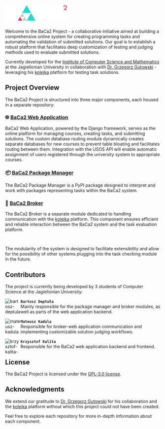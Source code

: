 # <img src="https://github.com/BaCa2-project/.github/blob/main/profile/baca2_logo.png" alt="BaCa2 Logo" width="200"/>

Welcome to the BaCa2 Project - a collaborative initiative aimed at building a comprehensive online system for creating programming tasks and automating the validation of submitted solutions. Our goal is to establish a robust platform that facilitates deep customization of testing and judging methods used to evaluate submitted solutions.

Currently developed for the [Institute of Computer Science and Mathematics](https://ii.uj.edu.pl/en_GB/start) at the Jagiellonian University in collaboration with [Dr. Grzegorz Gutowski](https://www.tcs.uj.edu.pl/gutowski) - leveraging his [kolejka](https://github.com/kolejka/kolejka) platform for testing task solutions.

## Project Overview

The BaCa2 Project is structured into three major components, each housed in a separate repository:

### 🌐 [BaCa2 Web Application](https://github.com/BaCa2-project/BaCa2)

BaCa2 Web Application, powered by the Django framework, serves as the online platform for managing courses, creating tasks, and submitting solutions. The custom database routing module dynamically creates separate databases for new courses to prevent table bloating and facilitates routing between them. Integration with the USOS API will enable automatic assignment of users registered through the university system to appropriate courses.

### 📦 [BaCa2 Package Manager](https://github.com/BaCa2-project/BaCa2-package-manager)

The BaCa2 Package Manager is a PyPI package designed to interpret and work with packages representing tasks within the BaCa2 system.

### 🔄 [BaCa2 Broker](https://github.com/BaCa2-project/BaCa2-broker)

The BaCa2 Broker is a separate module dedicated to handling communication with the [kolejka](https://github.com/kolejka/kolejka) platform. This component ensures efficient and reliable interaction between the BaCa2 system and the task evaluation platform.

<br>

The modularity of the system is designed to facilitate extensibility and allow for the possibility of other systems plugging into the task checking module in the future.

## Contributors

The project is currently being developed by 3 students of Computer Science at the Jagiellonian University:

<a href="https://github.com/ZyndramZM">
  <img src="https://avatars.githubusercontent.com/u/71557281?v=4" width="50" height="50" align="left" alt="bartosz-deptula-pfp"/>
</a>

**`Bartosz Deptuła`**<br>
Mainly responsible for the package manager and broker modules, as well as parts of the web application backend.

<a href="https://github.com/Matthew-1981">
  <img src="https://avatars.githubusercontent.com/u/89481714?v=4" width="50" height="50" align="left" alt="mateusz-kadula-pfp"/>
</a>

**`Mateusz Kadula`**<br>
Responsible for broker-web application communication and implementing customizable solution judging workflows.

<a href="https://github.com/k-kalita">
  <img src="https://avatars.githubusercontent.com/u/116686132?v=4" width="50" height="50" align="left" alt="krzysztof-kalita-pfp"/>
</a>

**`Krzysztof Kalita`**<br>
Responsible for the BaCa2 web application backend and frontend.

## License

The BaCa2 Project is licensed under the [GPL-3.0 license](LICENSE).

## Acknowledgments

We extend our gratitude to [Dr. Grzegorz Gutowski](https://www.tcs.uj.edu.pl/gutowski) for his collaboration and the [kolejka](https://github.com/kolejka/kolejka) platform without which this project could not have been created.

Feel free to explore each repository for more in-depth information about each component.
